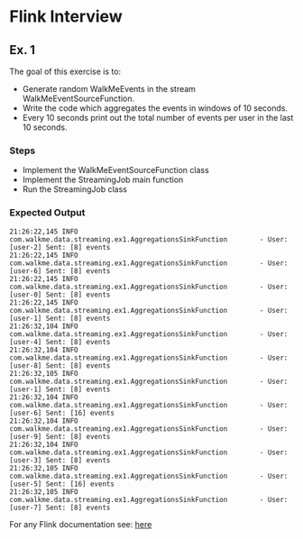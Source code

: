 # Flink Interview
## Ex. 1

The goal of this exercise is to:

 * Generate random WalkMeEvents in the stream WalkMeEventSourceFunction.
 * Write the code which aggregates the events in windows of 10 seconds.
 * Every 10 seconds print out the total number of events per user in the last 10 seconds. 

### Steps

* Implement the WalkMeEventSourceFunction class
* Implement the StreamingJob main function
* Run the StreamingJob class

### Expected Output
```
21:26:22,145 INFO  com.walkme.data.streaming.ex1.AggregationsSinkFunction        - User: [user-2] Sent: [8] events
21:26:22,145 INFO  com.walkme.data.streaming.ex1.AggregationsSinkFunction        - User: [user-6] Sent: [8] events
21:26:22,145 INFO  com.walkme.data.streaming.ex1.AggregationsSinkFunction        - User: [user-0] Sent: [8] events
21:26:22,145 INFO  com.walkme.data.streaming.ex1.AggregationsSinkFunction        - User: [user-1] Sent: [8] events
21:26:32,104 INFO  com.walkme.data.streaming.ex1.AggregationsSinkFunction        - User: [user-4] Sent: [8] events
21:26:32,104 INFO  com.walkme.data.streaming.ex1.AggregationsSinkFunction        - User: [user-8] Sent: [8] events
21:26:32,105 INFO  com.walkme.data.streaming.ex1.AggregationsSinkFunction        - User: [user-1] Sent: [8] events
21:26:32,104 INFO  com.walkme.data.streaming.ex1.AggregationsSinkFunction        - User: [user-6] Sent: [16] events
21:26:32,104 INFO  com.walkme.data.streaming.ex1.AggregationsSinkFunction        - User: [user-9] Sent: [8] events
21:26:32,104 INFO  com.walkme.data.streaming.ex1.AggregationsSinkFunction        - User: [user-3] Sent: [8] events
21:26:32,105 INFO  com.walkme.data.streaming.ex1.AggregationsSinkFunction        - User: [user-5] Sent: [16] events
21:26:32,105 INFO  com.walkme.data.streaming.ex1.AggregationsSinkFunction        - User: [user-7] Sent: [8] events
```

For any Flink documentation see: [here](https://ci.apache.org/projects/flink/flink-docs-stable/)